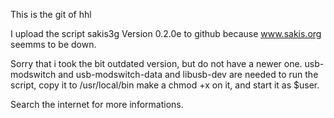 This is the git of hhl

I upload the script sakis3g Version 0.2.0e to github because www.sakis.org seemms to be down.

Sorry that i took the bit outdated version, but do not have a newer one.
usb-modswitch and usb-modswitch-data and libusb-dev are needed to run the script,
copy it to /usr/local/bin make a chmod +x on it, and start it as $user.

Search the internet for more informations.

